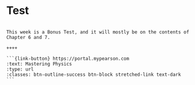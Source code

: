 # Test

````{panels}

This week is a Bonus Test, and it will mostly be on the contents of Chapter 6 and 7.

++++ 

```{link-button} https://portal.mypearson.com
:text: Mastering Physics
:type: url
:classes: btn-outline-success btn-block stretched-link text-dark
```
````